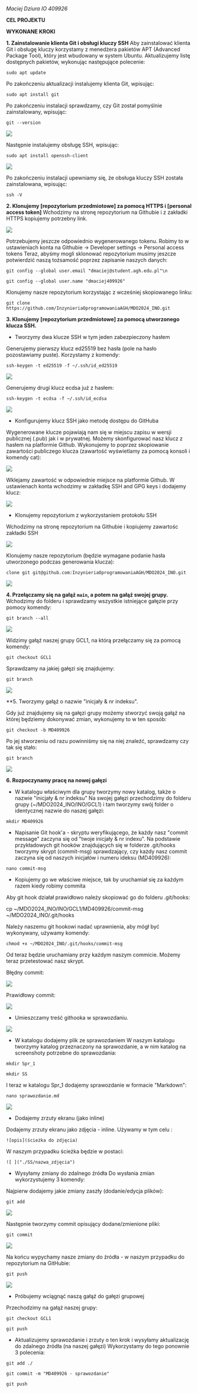 *Maciej Dziura*
*IO 409926*

**CEL PROJEKTU**


**WYKONANE KROKI**

**1. Zainstalowanie klienta Git i obsługi kluczy SSH**
Aby zainstalować klienta Git i obsługę kluczy korzystamy z menedżera pakietów APT (Advanced Package Tool), który jest wbudowany w system Ubuntu. Aktualizujemy listę dostępnych pakietów, wykonując następujące polecenie:

```sudo apt update```

Po zakończeniu aktualizacji instalujemy klienta Git, wpisując:

```sudo apt install git```

Po zakończeniu instalacji sprawdzamy, czy Git został pomyślnie zainstalowany, wpisując:

```git --version```

![ ](./SS/1.png)

Następnie instalujemy obsługę SSH, wpisując:

```sudo apt install openssh-client```

![ ](./SS/2.png)

Po zakończeniu instalacji upewniamy się, że obsługa kluczy SSH została zainstalowana, wpisując:

```ssh -V```

**2. Klonujemy [repozytorium przedmiotowe] za pomocą HTTPS i [personal access token]**
Wchodzimy na stronę repozytorium na Githubie i z zakładki HTTPS kopiujemy potrzebny link.

![ ](./SS/3.png)

Potrzebujemy jeszcze odpowiednio wygenerowanego tokenu.
Robimy to w ustawieniach konta na Githubie -> Developer settings -> Personal access tokens
Teraz, abyśmy mogli sklonować repozytorium musimy jeszcze potwierdzić naszą tożsamość poprzez zapisanie naszych danych:

```git config --global user.email "dmaciej@student.agh.edu.pl"\n```

```git config --global user.name "dmaciej409926"```

Klonujemy nasze repozytorium korzystając z wcześniej skopiowanego linku:

```git clone https://github.com/InzynieriaOprogramowaniaAGH/MDO2024_INO.git```

**3. Klonujemy [repozytorium przedmiotowe] za pomocą utworzonego klucza SSH.**

- Tworzymy dwa klucze SSH w tym jeden zabezpieczony hasłem

Generujemy pierwszy klucz ed25519 bez hasła (pole na hasło pozostawiamy puste). Korzystamy z komendy:

```ssh-keygen -t ed25519 -f ~/.ssh/id_ed25519```

![ ](./SS/4.png)

Generujemy drugi klucz ecdsa już z hasłem:

```ssh-keygen -t ecdsa -f ~/.ssh/id_ecdsa```

![ ](./SS/5.png)

- Konfigurujemy klucz SSH jako metodę dostępu do GitHuba

Wygenerowane klucze pojawiają nam się w miejscu zapisu w wersji publicznej (.pub) jak i w prywatnej. Możemy skonfigurować nasz klucz z hasłem na platformie Github. Wykonujemy to poprzez skopiowanie zawartości publiczego klucza (zawartość wyświetlamy za pomocą konsoli i komendy cat):

![ ](./SS/6.png)

Wklejamy zawartość w odpowiednie miejsce na platformie Github. W ustawienach konta wchodzimy w zakładkę SSH and GPG keys i dodajemy klucz:

![ ](./SS/7.png)

- Klonujemy repozytorium z wykorzystaniem protokołu SSH

Wchodzimy na stronę repozytorium na Githubie i kopiujemy zawartośc zakładki SSH

![ ](./SS/8.png)

Klonujemy nasze repozytorium (będzie wymagane podanie hasła utworzonego podczas generowania klucza):

```clone git git@github.com:InzynieriaOprogramowaniaAGH/MDO2024_INO.git```

![ ](./SS/9.png)

**4. Przełączamy się na gałąź ```main```, a potem na gałąź swojej grupy.**
Wchodzimy do folderu i sprawdzamy wszystkie istniejące gałęzie przy pomocy komendy:

```git branch --all```

![ ](./SS/10.png)

Widzimy gałąź naszej grupy GCL1, na którą przełączamy się za pomocą komendy:

```git checkout GCL1```

Sprawdzamy na jakiej gałęzi się znajdujemy:

```git branch```

![ ](./SS/11.png)


**5. Tworzymy gałąź o nazwie "inicjały & nr indeksu".

Gdy już znajdujemy się na gałęzi grupy możemy stworzyć swoją gałąź na której będziemy dokonywać zmian, wykonujemy to w ten sposób:

```git checkout -b MD409926```

Po jej stworzeniu od razu powinniśmy się na niej znaleźć, sprawdzamy czy tak się stało:

```git branch```

![ ](./SS/12.png)

**6. Rozpoczynamy pracę na nowej gałęzi**

- W katalogu właściwym dla grupy tworzymy nowy katalog, także o nazwie "inicjały & nr indeksu"
Na swojej gałęzi przechodzimy do folderu grupy (~/MDO2024_INO/INO/GCL1) i tam tworzymy swój folder o identycznej nazwie do naszej gałęzi:

```mkdir MD409926```

- Napisanie Git hook'a - skryptu weryfikującego, że każdy nasz "commit message" zaczyna się od "twoje inicjały & nr indexu".
Na podstawie przykładowych git hooków znajdujących się w folderze .git/hooks tworzymy skrypt (commit-msg) sprawdzający, czy każdy nasz commit zaczyna się od naszych inicjałów i numeru ideksu (MD409926):

```nano commit-msg```

- Kopiujemy go we właściwe miejsce, tak by uruchamiał się za każdym razem kiedy robimy commita

Aby git hook działał prawidłowo należy skopiować go do folderu .git/hooks:

cp ~/MDO2024_INO/INO/GCL1/MD409926/commit-msg ~/MDO2024_INO/.git/hooks

Należy naszemu git hookowi nadać uprawnienia, aby mógł być wykonywany, używamy komendy:

```chmod +x ~/MDO2024_INO/.git/hooks/commit-msg```

Od teraz będzie uruchamiany przy każdym naszym commicie. Możemy teraz przetestować nasz skrypt.

Błędny commit:

![ ](./SS/14.png)

Prawidłowy commit:

![ ](./SS/15.png)

- Umieszczamy treść githooka w sprawozdaniu.

![ ](./SS/13.png)

- W katalogu dodajemy plik ze sprawozdaniem
W naszym katalogu tworzymy katalog przeznaczony na sprawozdanie, a w nim katalog na screenshoty potrzebne do sprawozdania:

```mkdir Spr_1```

```mkdir SS```

I teraz w katalogu Spr_1 dodajemy sprawozdanie w formacie "Markdown":

```nano sprawozdanie.md```

![ ](./SS/16.png)

- Dodajemy zrzuty ekranu (jako inline)

Dodajemy zrzuty ekranu jako zdjęcia - inline. Używamy w tym celu :

```![opis](ścieżka do zdjęcia)```

W naszym przypadku ścieżka będzie w postaci:

```![ ]("./SS/nazwa_zdjęcia")```

- Wysyłamy zmiany do zdalnego źródła
Do wysłania zmian wykorzystujemy 3 komendy:

Najpierw dodajemy jakie zmiany zaszły (dodanie/edycja plików):

```git add```

![ ](./SS/17.png)

Następnie tworzymy commit opisujący dodane/zmienione pliki:

```git commit```

![ ](./SS/18.png)

Na końcu wypychamy nasze zmiany do źródła - w naszym przypadku do repozytorium na GitHubie:

```git push```

![ ](./SS/19.png)

- Próbujemy wciągnąć naszą gałąź do gałęzi grupowej

Przechodzimy na gałąź naszej grupy:

```git checkout GCL1```

```git push```

- Aktualizujemy sprawozdanie i zrzuty o ten krok i wysyłamy aktualizację do zdalnego źródła (na naszej gałęzi)
Wykorzystamy do tego ponownie 3 polecenia:

```git add ./```

```git commit -m "MD409926 - sprawozdanie"```

```git push```